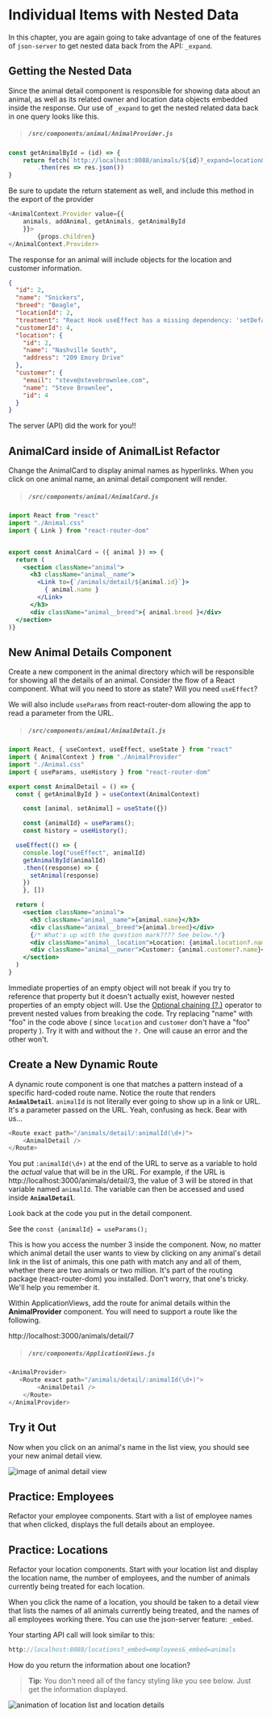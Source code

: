 # Individual Items with Nested Data

In this chapter, you are again going to take advantage of one of the features of `json-server` to get nested data back from the API: `_expand`.

## Getting the Nested Data

Since the animal detail component is responsible for showing data about an animal, as well as its related owner and location data objects embedded inside the response. Our use of `_expand` to get the nested related data back in one query looks like this.

> ##### `/src/components/animal/AnimalProvider.js`

```js
const getAnimalById = (id) => {
    return fetch(`http://localhost:8088/animals/${id}?_expand=location&_expand=customer`)
        .then(res => res.json())
}
```
Be sure to update the return statement as well, and include this method in the export of the provider
```js
<AnimalContext.Provider value={{
    animals, addAnimal, getAnimals, getAnimalById
    }}>
        {props.children}
</AnimalContext.Provider>
```

The response for an animal will include objects for the location and customer information.

```json
{
  "id": 2,
  "name": "Snickers",
  "breed": "Beagle",
  "locationId": 2,
  "treatment": "React Hook useEffect has a missing dependency: 'setDefaults'. Either include it or",
  "customerId": 4,
  "location": {
    "id": 2,
    "name": "Nashville South",
    "address": "209 Emory Drive"
  },
  "customer": {
    "email": "steve@stevebrownlee.com",
    "name": "Steve Brownlee",
    "id": 4
  }
}
```

The server (API) did the work for you!!

## AnimalCard inside of AnimalList Refactor

Change the AnimalCard to display animal names as hyperlinks. When you click on one animal name, an animal detail component will render.

> ##### `/src/components/animal/AnimalCard.js`

```jsx
import React from "react"
import "./Animal.css"
import { Link } from "react-router-dom"


export const AnimalCard = ({ animal }) => {
  return (
    <section className="animal">
      <h3 className="animal__name">
        <Link to={`/animals/detail/${animal.id}`}>
          { animal.name }
        </Link>
      </h3>
      <div className="animal__breed">{ animal.breed }</div>
  </section>
)}
```

## New Animal Details Component

Create a new component in the animal directory which will be responsible for showing all the details of an animal. Consider the flow of a React component. What will you need to store as state? Will you need `useEffect`?

We will also include `useParams` from react-router-dom allowing the app to read a parameter from the URL.

> ##### `/src/components/animal/AnimalDetail.js`

```jsx
import React, { useContext, useEffect, useState } from "react"
import { AnimalContext } from "./AnimalProvider"
import "./Animal.css"
import { useParams, useHistory } from "react-router-dom"

export const AnimalDetail = () => {
  const { getAnimalById } = useContext(AnimalContext)

	const [animal, setAnimal] = useState({})

	const {animalId} = useParams();
	const history = useHistory();

  useEffect(() => {
    console.log("useEffect", animalId)
    getAnimalById(animalId)
    .then((response) => {
      setAnimal(response)
    })
    }, [])

  return (
    <section className="animal">
      <h3 className="animal__name">{animal.name}</h3>
      <div className="animal__breed">{animal.breed}</div>
      {/* What's up with the question mark???? See below.*/}
      <div className="animal__location">Location: {animal.location?.name}</div>
      <div className="animal__owner">Customer: {animal.customer?.name}</div>
    </section>
  )
}
```
Immediate properties of an empty object will not break if you try to reference that property but it doesn't actually exist, however nested properties of an empty object will. Use the [Optional chaining (?.)](https://developer.mozilla.org/en-US/docs/Web/JavaScript/Reference/Operators/Optional_chaining) operator to prevent nested values from breaking the code. Try replacing "name" with "foo" in the code above ( since `location` and `customer` don't have a "foo" property ). Try it with and without the `?.` One will cause an error and the other won't.

## Create a New Dynamic Route

A dynamic route component is one that matches a pattern instead of a specific hard-coded route name. Notice the route that renders **`AnimalDetail`**. `animalId` is not literally ever going to show up in a link or URL. It's a parameter passed on the URL. Yeah, confusing as heck. Bear with us...

```js
<Route exact path="/animals/detail/:animalId(\d+)">
    <AnimalDetail />
</Route>
```

You put `:animalId(\d+)` at the end of the URL to serve as a variable to hold the _actual_ value that will be in the URL. For example, if the URL is http://localhost:3000/animals/detail/3, the value of 3 will be stored in that variable named `animalId`. The variable can then be accessed and used inside **`AnimalDetail`**.

Look back at the code you put in the detail component.

See the `const {animalId} = useParams();`

This is how you access the number 3 inside the component. Now, no matter which animal detail the user wants to view by clicking on any animal's detail link in the list of animals, this one path with match any and all of them, whether there are two animals or two million. It's part of the routing package (react-router-dom) you installed. Don't worry, that one's tricky. We'll help you remember it.


Within ApplicationViews, add the route for animal details within the **AnimalProvider** component. You will need to support a route like the following.

http://localhost:3000/animals/detail/7

> ##### `/src/components/ApplicationViews.js`

```js
<AnimalProvider>
   <Route exact path="/animals/detail/:animalId(\d+)">
		<AnimalDetail />
	</Route>
</AnimalProvider>
```

## Try it Out

Now when you click on an animal's name in the list view, you should see your new animal detail view.

![image of animal detail view](./images/animal-details.gif)

## Practice: Employees

Refactor your employee components. Start with a list of employee names that when clicked, displays the full details about an employee.

## Practice: Locations
Refactor your location components. Start with your location list and display the location name, the number of employees, and the number of animals currently being treated for each location.

When you click the name of a location, you should be taken to a detail view that lists the names of all animals currently being treated, and the names of all employees working there. You can use the json-server feature: `_embed`.

Your starting API call will look similar to this:

```js
http://localhost:8088/locations?_embed=employees&_embed=animals

```

How do you return the information about one location?

> **Tip:** You don't need all of the fancy styling like you see below. Just get the information displayed.

![animation of location list and location details](./images/location-details.gif)
